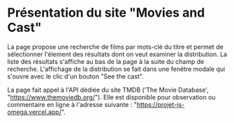 # Présentation du site "Movies and Cast"

La page propose une recherche de films par mots-clé du titre et permet de sélectionner
l'élement des résultats dont on veut examiner la distribution.
La liste des résultats s'affiche au bas de la page à la suite du champ de recherche.
L'affichage de la distribution se fait dans une fenêtre modale qui s'ouvre avec le clic
d'un bouton "See the cast".

La page fait appel à l'API dédiée du site TMDB ('The Movie Database', "https://www.themoviedb.org/").
Elle est disponible pour observation ou commentaire en ligne à l'adresse suivante :
"https://projet-js-omega.vercel.app/".
